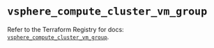 # `vsphere_compute_cluster_vm_group`

Refer to the Terraform Registry for docs: [`vsphere_compute_cluster_vm_group`](https://registry.terraform.io/providers/hashicorp/vsphere/2.11.1/docs/resources/compute_cluster_vm_group).
